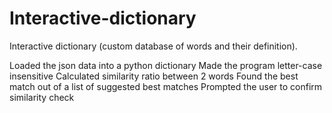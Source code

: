 # Interactive-dictionary
Interactive dictionary (custom database of words and their definition).

Loaded the json data into a python dictionary
Made the program letter-case insensitive
Calculated similarity ratio between 2 words
Found the best match out of a list of suggested best matches
Prompted the user to confirm similarity check
